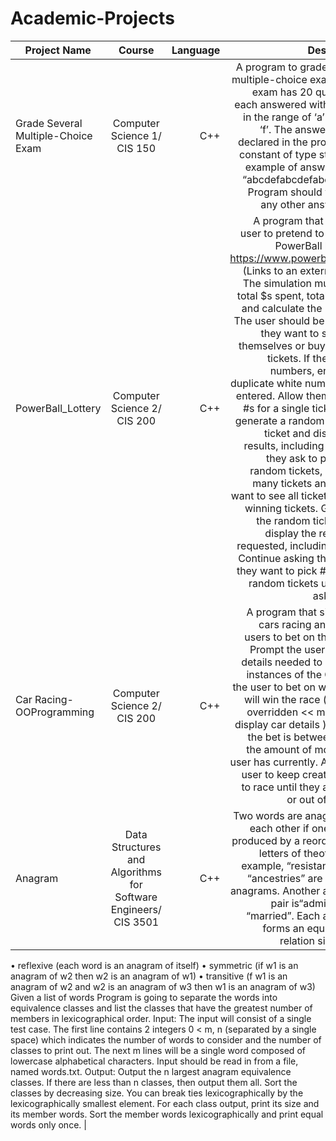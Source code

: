# Academic-Projects

| Project Name  | Course        | Language | Description |
| ------------- |:-------------:| --------:| -----------:|
| Grade Several Multiple-Choice Exam| Computer Science 1/ CIS 150 | C++ | A program to grade several multiple-choice exams. The exam has 20 questions, each answered with a letter in the range of ‘a’ through ‘f’. The answers key is declared in the program as constant of type string. An example of answer key is “abcdefabcdefabcdefab”. Program should work for any other answer key. |
| PowerBall_Lottery | Computer Science 2/ CIS 200 | C++ | A program that allows a user to pretend to play the PowerBall lottery - https://www.powerball.com/ (Links to an external site.) The simulation must track total $s spent, total $s won and calculate the net loss. The user should be asked if they want to select #s themselves or buy random tickets.  If they select numbers, ensure no duplicate white numbers are entered.  Allow them to pick #s for a single ticket, then generate a random winning ticket and display the results, including totals. If they ask to purchase random tickets, ask how many tickets and if they want to see all tickets or just winning tickets.  Generate the random tickets and display the results as requested, including totals. Continue asking the user if they want to pick #s or buy random tickets until they ask to quit. |
| Car Racing-OOProgramming | Computer Science 2/ CIS 200 | C++ | A program that simulates cars racing and allows users to bet on the races. Prompt the user to enter details needed to create 2 instances of the Car. Ask the user to bet on which car will win the race ( use the overridden << method to display car details ), ensure the bet is between 1 and the amount of money the user has currently. Allow the user to keep creating cars to race until they are done or out of money. |
| Anagram | Data Structures and Algorithms for Software Engineers/ CIS 3501 | C++ | Two words are anagrams of each other if one can be produced by a reordering of letters of theother. For example, “resistance” and “ancestries” are a pair of anagrams. Another anagram pair is“admirer” and “married”. Each anagram forms an equivalence relation since it is: 
• reflexive (each word is an anagram of itself)
• symmetric (if w1 is an anagram of w2 then w2 is an anagram of w1)
• transitive (f w1 is an anagram of w2 and w2 is an anagram of w3 then w1 is an anagram of w3)
Given a list of words Program is going to separate the words into equivalence classes and list the classes that have the greatest number of members in lexicographical order.
Input:
The input will consist of a single test case. The first line contains 2 integers 0 < m, n
(separated by a single space) which indicates the number of words to consider and the number of
classes to print out. The next m lines will be a single word composed of lowercase alphabetical
characters.
Input should be read in from a file, named words.txt.
Output:
Output the n largest anagram equivalence classes. If there are less than n classes,
then output them all. Sort the classes by decreasing size. You can break ties lexicographically by the
lexicographically smallest element. For each class output, print its size and its member words. Sort
the member words lexicographically and print equal words only once. |

